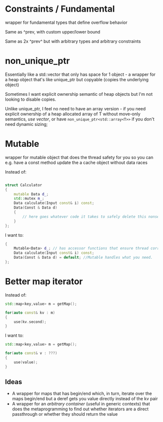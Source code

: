 # Constraints / Fundamental

wrapper for fundamental types that define overflow behavior

Same as ^prev, with custom upper/lower bound

Same as 2x ^prev^ but with arbitrary types and arbitrary constraints

# non_unique_ptr<T>

Essentially like a std::vector that only has space for 1 object - a wrapper for a heap object that's like unique_ptr but copyable (copies the underlying object)

Sometimes I want explicit ownership semantic of heap objects but I'm not looking to disable copies.

Unlike unique_ptr, I feel no need to have an array version - if you need explicit ownership of a heap allocated array of T without move-only semantics, *use vector<T>*, or have `non_unique_ptr<std::array<T>>` if you don't need dynamic sizing;

# Mutable<T>

wrapper for mutable object that does the thread safety for you so you can e.g. have a const method update the a cache object without data races

Instead of:

```c++

struct Calculator
{
	mutable Data d_;
	std::mutex m_;
	Data calculate(Input const& i) const;
	Data(Const & Data d)
	{
		// here goes whatever code it takes to safely delete this nonsense
	}
};

```

I want to:

```c++
{
	Mutable<Data> d_; // has accessor functions that ensure thread correctness at all times so users don't need to think of mutexes.
	Data calculate(Input const& i) const;
	Data(Const & Data d) = default; //Mutable handles what you need.
};
```

# Better map iterator

Instead of:

```c++
std::map<key,value> m = getMap();

for(auto const& kv : m)
{
	use(kv.second);
}
```

I want to:

```c++
std::map<key,value> m = getMap();

for(auto const& v : ???)
{
	use(value);
}
```

## Ideas

- A wrapper for maps that has begin/end which, in turn, iterate over the maps begin/end but a deref gets you value directly instead of the kv pair
- A wrapper for an *arbitrary container* (useful in generic contexts) that does the metaprogramming to find out whether iterators are a direct passthrough or whether they should return the value